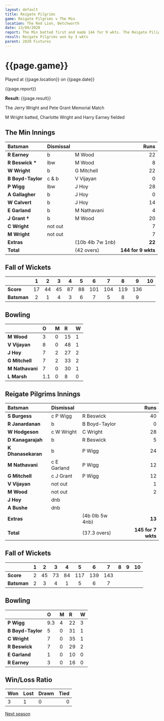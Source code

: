 ```yaml
---
layout: default
title: Reigate Pilgrims
game: Reigate Pilgrims v The Min
location: The Red Lion, Betchworth
date: 13/09/2020
report: The Min batted first and made 144 for 9 wkts. The Reigate Piligims replied with 145 for 7 wickets
result: Reigate Pilgrims won by 3 wkts
parent: 2020 Fixtures
---
```


# {{page.game}}

Played at {{page.location}} on {{page.date}}

{{page.report}}

**Result:** {{page.result}}

The Jerry Wright and Pete Grant Memorial Match

M Wright batted, Charlotte Wright and Harry Earney fielded

## The Min Innings

| Batsman | Dismissal | | Runs |
|:---|:---|---|---:|
| **R Earney** | b | M Wood | 22 | 
| **R Beswick &#42;** | lbw | M Wood | 8 | 
| **W Wright** | b | G Mitchell | 22 | 
| **B Boyd-Taylor** | c & b | V Vijayan | 0 | 
| **P Wigg** | lbw  | J Hoy | 28 | 
| **A Gallagher** | b | J Hoy | 0 | 
| **W Calvert** | b | J Hoy | 14 | 
| **E Garland** | b | M Nathavani | 4 | 
| **J Grant &#8224;** | b | M Wood | 20 | 
| **C Wright** | not out |  | 7 | 
| **M Wright** | not out |  | 7 | 
| **Extras** | | (10b 4lb 7w 1nb) | **22** | 
| **Total** | | (42 overs) | **144 for 9 wkts** | 

## Fall of Wickets

| | 1 | 2 | 3 | 4 | 5 | 6 | 7 | 8 | 9 | 10 |
|---|:---:|:---:|:---:|:---:|:---:|:---:|:---:|:---:|:---:|:---:|
| **Score** | 17 | 44 | 45 | 87 | 88 | 101 | 104 | 119 | 136 |  | 
| **Batsman** | 2 | 1 | 4 | 3 | 6 | 7 | 5 | 8 | 9 |  | 

## Bowling

| | O | M | R | W |
|---|:---|:---|:---|:---|
| **M Wood** | 3 | 0 | 15 | 1 | 
| **V Vijayan** | 8 | 0 | 48 | 1 | 
| **J Hoy** | 7 | 2 | 27 | 2 | 
| **G Mitchell** | 7 | 2 | 33 | 2 | 
| **M Nathavani** | 7 | 0 | 30 | 1 |
| **L Marsh** | 1.1 | 0 | 8 | 0 |

## Reigate Pilgrims Innings

| Batsman | Dismissal | | Runs |
|:---|:---|---|---:|
| **S Burgess** | c P Wigg | R Beswick | 40 | 
| **R Janardanan** | b | B Boyd-Taylor | 0 | 
| **W Hodgeson** | c W Wright | C Wright | 28 | 
| **D Kanagarajah** | b | R Beswick | 5 | 
| **K Dhanasekaran** | b | P Wigg | 24 | 
| **M Nathavani** | c E Garland | P Wigg | 12 | 
| **G Mitchell** | c J Grant | P Wigg | 12| 
| **V Vijayan** | not out |  | 1 | 
| **M Wood** | not out |  | 2 | 
| **J Hoy** | dnb |  |  | 
| **A Bushe** | dnb | |  | 
| **Extras** | | (4b 0lb 5w 4nb) | **13** | 
| **Total** | | (37.3 overs) | **145 for 7 wkts** | 

## Fall of Wickets

| | 1 | 2 | 3 | 4 | 5 | 6 | 7 | 8 | 9 | 10 |
|---|:---:|:---:|:---:|:---:|:---:|:---:|:---:|:---:|:---:|:---:|
| **Score** | 2 | 45 | 73 | 84 | 117 | 139 | 143 |  |  |  |
| **Batsman** | 2 | 3 | 4 | 1 | 5 | 6 | 7 |  |  |  |

## Bowling

| | O | M | R | W |
|---|:---|:---|:---|:---|
| **P Wigg** | 9.3 | 4 | 22 | 3 | 
| **B Boyd-Taylor** | 5 | 0 | 31 | 1 | 
| **C Wright** | 7 | 0 | 35 | 1 | 
| **R Beswick** | 7 | 0 | 29 | 2 |
| **E Garland** | 1 | 0 | 10 | 0 | 
| **R Earney** | 3 | 0 | 16 | 0 | 


## Win/Loss Ratio

| Won | Lost | Drawn | Tied |
|:---|:---|:---|---:|
| 3 | 1 | 0 | 0 |

[Next season](../2021)